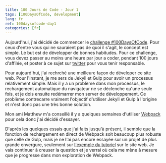 ```yaml
---
title: 100 Jours de Code - Jour 1
tags: [100DaysOfCode, development]
lang: fr
ref: 100daysofcode-day1
categories: [fr]
---
```

Aujourd'hui, j'ai décidé de commencer le [challenge #100DaysOfCode][1]. Pour ceux d'entre vous qui ne sauraient pas de quoi il s'agit, le concept est simple. Le but est de développer de bonnes habitudes. Pour ce challenge, vous devez passer au moins une heure par jour a coder, pendant 100 jours d'affilée, et poster à ce sujet sur [twitter][2] pour vous tenir responsable.

[1]: https://www.100daysofcode.com/ "Site officiel du challenge 100 Jours De Code"
[2]: https://twitter.com/hashtag/100DaysOfCode?src=hashtag_click "Hashtag #100DaysOfCode sur Twitter"

Pour aujourd'hui, j'ai rechrché une meilleure façon de déveloper ce site web. Pour l'instant, je me sers de Jekyll et Gulp pour avoir un processus relativement simple. Mais il y a un problème dans mon processus, le rechargement automatique du navigateur ne se déclenche qu'une seule fois, et je dois ensuite redémarrer mon server de développement. Ce problème contrecarre vraiment l'objectif d'utiliser Jekyll et Gulp à l'origine et n'est donc pas une très bonne solution.

Mon ami Matthew m'a conseillé il y a quelques semaines d'utiliser [Webpack][3] pour cela donc j'ai décidé d'essayer.

[3]: https://webpack.js.org/ "Site officiel de Webpack"

D'après les quelques essais que j'ai faits jusqu'à présent, il semble que la fonction de rechargement en direct de Webpack soit beaucoup plus robuste que celle de Gulp, mais je ne l'ai pas encore essayée sur un projet de plus grande envergure, seulement sur [l'exemple du tutoriel][4] sur le site web. Je vais continuer à creuser la question et je verrai où cela me mène à mesure que je progresse dans mon exploration de Webpack.

[4]: https://webpack.js.org/guides/getting-started/ "Tutoriel pour débuter avec Webpack"